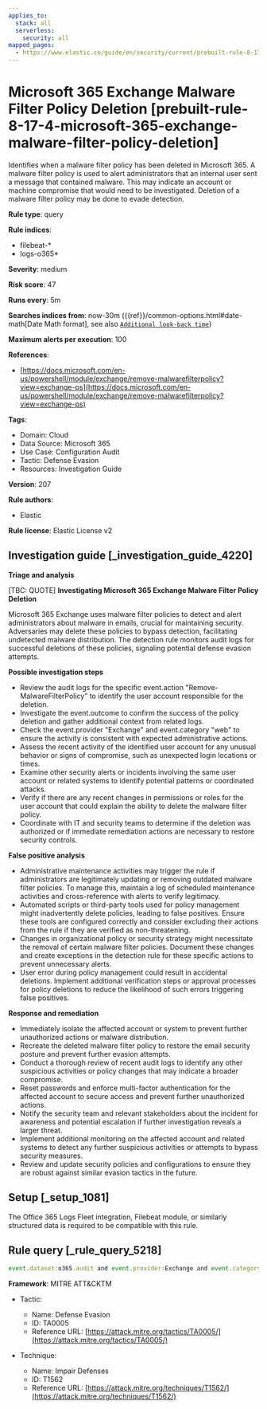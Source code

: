 ```yaml
---
applies_to:
  stack: all
  serverless:
    security: all
mapped_pages:
  - https://www.elastic.co/guide/en/security/current/prebuilt-rule-8-17-4-microsoft-365-exchange-malware-filter-policy-deletion.html
---
```


# Microsoft 365 Exchange Malware Filter Policy Deletion [prebuilt-rule-8-17-4-microsoft-365-exchange-malware-filter-policy-deletion]

Identifies when a malware filter policy has been deleted in Microsoft 365. A malware filter policy is used to alert administrators that an internal user sent a message that contained malware. This may indicate an account or machine compromise that would need to be investigated. Deletion of a malware filter policy may be done to evade detection.

**Rule type**: query

**Rule indices**:

* filebeat-*
* logs-o365*

**Severity**: medium

**Risk score**: 47

**Runs every**: 5m

**Searches indices from**: now-30m ({{ref}}/common-options.html#date-math[Date Math format], see also [`Additional look-back time`](docs-content://solutions/security/detect-and-alert/create-detection-rule.md#rule-schedule))

**Maximum alerts per execution**: 100

**References**:

* [https://docs.microsoft.com/en-us/powershell/module/exchange/remove-malwarefilterpolicy?view=exchange-ps](https://docs.microsoft.com/en-us/powershell/module/exchange/remove-malwarefilterpolicy?view=exchange-ps)

**Tags**:

* Domain: Cloud
* Data Source: Microsoft 365
* Use Case: Configuration Audit
* Tactic: Defense Evasion
* Resources: Investigation Guide

**Version**: 207

**Rule authors**:

* Elastic

**Rule license**: Elastic License v2

## Investigation guide [_investigation_guide_4220]

**Triage and analysis**

[TBC: QUOTE]
**Investigating Microsoft 365 Exchange Malware Filter Policy Deletion**

Microsoft 365 Exchange uses malware filter policies to detect and alert administrators about malware in emails, crucial for maintaining security. Adversaries may delete these policies to bypass detection, facilitating undetected malware distribution. The detection rule monitors audit logs for successful deletions of these policies, signaling potential defense evasion attempts.

**Possible investigation steps**

* Review the audit logs for the specific event.action "Remove-MalwareFilterPolicy" to identify the user account responsible for the deletion.
* Investigate the event.outcome to confirm the success of the policy deletion and gather additional context from related logs.
* Check the event.provider "Exchange" and event.category "web" to ensure the activity is consistent with expected administrative actions.
* Assess the recent activity of the identified user account for any unusual behavior or signs of compromise, such as unexpected login locations or times.
* Examine other security alerts or incidents involving the same user account or related systems to identify potential patterns or coordinated attacks.
* Verify if there are any recent changes in permissions or roles for the user account that could explain the ability to delete the malware filter policy.
* Coordinate with IT and security teams to determine if the deletion was authorized or if immediate remediation actions are necessary to restore security controls.

**False positive analysis**

* Administrative maintenance activities may trigger the rule if administrators are legitimately updating or removing outdated malware filter policies. To manage this, maintain a log of scheduled maintenance activities and cross-reference with alerts to verify legitimacy.
* Automated scripts or third-party tools used for policy management might inadvertently delete policies, leading to false positives. Ensure these tools are configured correctly and consider excluding their actions from the rule if they are verified as non-threatening.
* Changes in organizational policy or security strategy might necessitate the removal of certain malware filter policies. Document these changes and create exceptions in the detection rule for these specific actions to prevent unnecessary alerts.
* User error during policy management could result in accidental deletions. Implement additional verification steps or approval processes for policy deletions to reduce the likelihood of such errors triggering false positives.

**Response and remediation**

* Immediately isolate the affected account or system to prevent further unauthorized actions or malware distribution.
* Recreate the deleted malware filter policy to restore the email security posture and prevent further evasion attempts.
* Conduct a thorough review of recent audit logs to identify any other suspicious activities or policy changes that may indicate a broader compromise.
* Reset passwords and enforce multi-factor authentication for the affected account to secure access and prevent further unauthorized actions.
* Notify the security team and relevant stakeholders about the incident for awareness and potential escalation if further investigation reveals a larger threat.
* Implement additional monitoring on the affected account and related systems to detect any further suspicious activities or attempts to bypass security measures.
* Review and update security policies and configurations to ensure they are robust against similar evasion tactics in the future.


## Setup [_setup_1081]

The Office 365 Logs Fleet integration, Filebeat module, or similarly structured data is required to be compatible with this rule.


## Rule query [_rule_query_5218]

```js
event.dataset:o365.audit and event.provider:Exchange and event.category:web and event.action:"Remove-MalwareFilterPolicy" and event.outcome:success
```

**Framework**: MITRE ATT&CKTM

* Tactic:

    * Name: Defense Evasion
    * ID: TA0005
    * Reference URL: [https://attack.mitre.org/tactics/TA0005/](https://attack.mitre.org/tactics/TA0005/)

* Technique:

    * Name: Impair Defenses
    * ID: T1562
    * Reference URL: [https://attack.mitre.org/techniques/T1562/](https://attack.mitre.org/techniques/T1562/)



